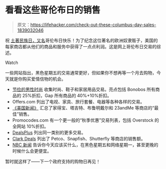 # 看看这些哥伦布日的销售

> 原文：<https://lifehacker.com/check-out-these-columbus-day-sales-1839032046>

祝 [土著民族日，又名](https://lifehacker.com/the-real-history-of-columbus-day-1819220166)哥伦布日快乐！为了纪念这位著名的欧洲奴隶贩子，美国的每家商店都从他们的商品和服务中获得了一点点利润。这是网上哥伦布日交易的综述。

Watch

一些网站指出，黑色星期五的交易通常更好，但如果你不想再等一个月去购物，今天就是你购买爱情信物的机会。

*   [节俭的男性时尚](http://www.frugalmalefashion.org/columbus-day-sales-2019/) 收集时尚、鞋子和家居用品交易。亮点包括 Bonobos 所有商品的 25%折扣，Gap 所有商品的 40%+10%折扣。
*   Offers.com 列出了电视、家具、旅行套餐、电器等各种各样的交易。
*   [《美国新闻》](https://money.usnews.com/money/blogs/my-money/articles/best-columbus-day-sales) 汇总了家得宝、塔吉特、布鲁明戴尔和 23andMe 等商店的“最佳”销售。
*   Promocodes.com 有一个更一般的“秋季优惠”交易列表，包括 Overstock 的全网站 10%折扣。
*   [DealsPlus](https://www.dealsplus.com/columbus_day_sale_68594) 列出同一类别的更多交易。
*   [Clark Deals](https://clarkdeals.com/best-deals/columbus-day-sales-deals/) 列出了 Petco、Snapfish、Shutterfly 等商店的销售额。
*   [NBC 新闻](https://www.nbcnews.com/better/lifestyle/are-columbus-day-sales-worth-it-yes-no-here-s-ncna1064971) 告诉你今天应该买什么，在黑色星期五和网络星期一，甚至更晚的时候什么会更便宜。

暂时就这样了——下一个政府支持的购物日再见！